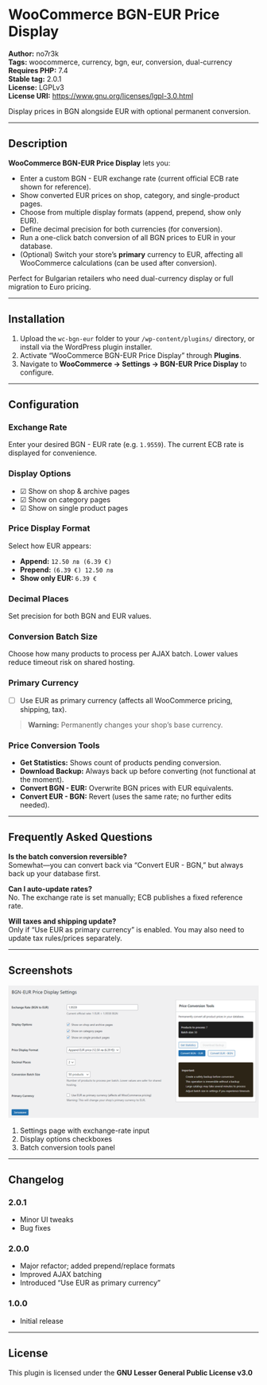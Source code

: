 # WooCommerce BGN-EUR Price Display

**Author:** no7r3k  
**Tags:** woocommerce, currency, bgn, eur, conversion, dual-currency    
**Requires PHP:** 7.4  
**Stable tag:** 2.0.1  
**License:** LGPLv3  
**License URI:** https://www.gnu.org/licenses/lgpl-3.0.html  

Display prices in BGN alongside EUR with optional permanent conversion.

---

## Description

**WooCommerce BGN-EUR Price Display** lets you:

- Enter a custom BGN - EUR exchange rate (current official ECB rate shown for reference).  
- Show converted EUR prices on shop, category, and single-product pages.  
- Choose from multiple display formats (append, prepend, show only EUR).  
- Define decimal precision for both currencies (for conversion).  
- Run a one-click batch conversion of all BGN prices to EUR in your database.  
- (Optional) Switch your store’s **primary** currency to EUR, affecting all WooCommerce calculations (can be used after conversion).

Perfect for Bulgarian retailers who need dual-currency display or full migration to Euro pricing.

---

## Installation

1. Upload the `wc-bgn-eur` folder to your `/wp-content/plugins/` directory, or install via the WordPress plugin installer.  
2. Activate “WooCommerce BGN-EUR Price Display” through **Plugins**.  
3. Navigate to **WooCommerce → Settings → BGN-EUR Price Display** to configure.

---

## Configuration

### Exchange Rate  
Enter your desired BGN - EUR rate (e.g. `1.9559`). The current ECB rate is displayed for convenience.

### Display Options  
- ☑ Show on shop & archive pages  
- ☑ Show on category pages  
- ☑ Show on single product pages  

### Price Display Format  
Select how EUR appears:  
- **Append:** `12.50 лв (6.39 €)`  
- **Prepend:** `(6.39 €) 12.50 лв`  
- **Show only EUR:** `6.39 €`  

### Decimal Places  
Set precision for both BGN and EUR values.

### Conversion Batch Size  
Choose how many products to process per AJAX batch. Lower values reduce timeout risk on shared hosting.

### Primary Currency  
- ☐ Use EUR as primary currency (affects all WooCommerce pricing, shipping, tax).  
> **Warning:** Permanently changes your shop’s base currency.

### Price Conversion Tools  
- **Get Statistics:** Shows count of products pending conversion.  
- **Download Backup:** Always back up before converting (not functional at the moment).  
- **Convert BGN - EUR:** Overwrite BGN prices with EUR equivalents.  
- **Convert EUR - BGN:** Revert (uses the same rate; no further edits needed).

---

## Frequently Asked Questions

**Is the batch conversion reversible?**  
Somewhat—you can convert back via “Convert EUR - BGN,” but always back up your database first.

**Can I auto-update rates?**  
No. The exchange rate is set manually; ECB publishes a fixed reference rate.

**Will taxes and shipping update?**  
Only if “Use EUR as primary currency” is enabled. You may also need to update tax rules/prices separately.

---

## Screenshots
![Plugin](https://github.com/no7r3k/woocommerce-bgn-to-eur/blob/4564f12b131a086223de00f482ae532937b9c294/BGN%20to%20EUR.png)
1. Settings page with exchange-rate input  
2. Display options checkboxes  
3. Batch conversion tools panel  

---

## Changelog

### 2.0.1
- Minor UI tweaks  
- Bug fixes  

### 2.0.0
- Major refactor; added prepend/replace formats  
- Improved AJAX batching  
- Introduced “Use EUR as primary currency”  

### 1.0.0
- Initial release  

---

## License

This plugin is licensed under the **GNU Lesser General Public License v3.0**  
